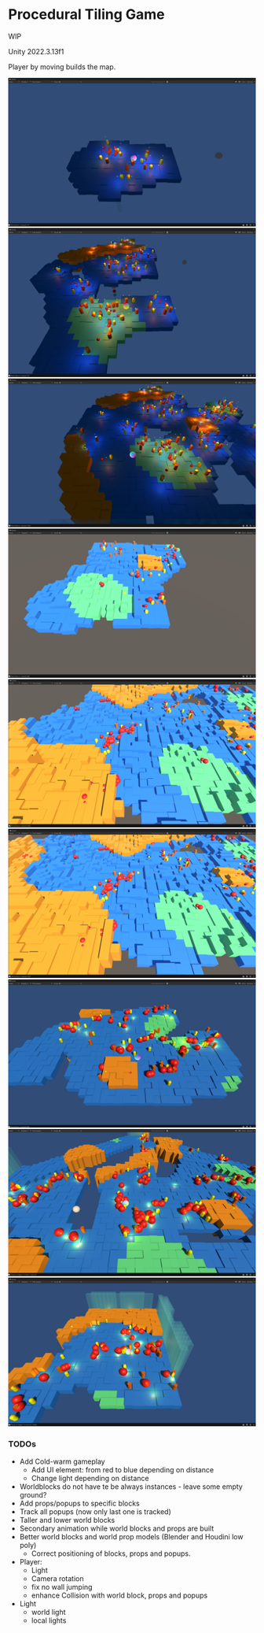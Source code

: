 # Procedural Tiling Game

WIP

Unity 2022.3.13f1

Player by moving builds the map.

![](RepoResources/1.png)
![](RepoResources/2a.png)
![](RepoResources/3a.png)
![](RepoResources/2.png)
![](RepoResources/3.png)
![](RepoResources/4.png)
![](RepoResources/5.png)
![](RepoResources/6.png)
![](RepoResources/7.png)

### TODOs

* Add Cold-warm gameplay
  * Add UI element: from red to blue depending on distance
  * Change light depending on distance 
* Worldblocks do not have te be always instances - leave some empty ground?
* Add props/popups to specific blocks
* Track all popups (now only last one is tracked)
* Taller and lower world blocks
* Secondary animation while world blocks and props are built
* Better world blocks and world prop models (Blender and Houdini low poly)
  * Correct positioning of blocks, props and popups.
* Player: 
  * Light
  * Camera rotation
  * fix no wall jumping
  * enhance Collision with world block, props and popups
* Light
  * world light
  * local lights
